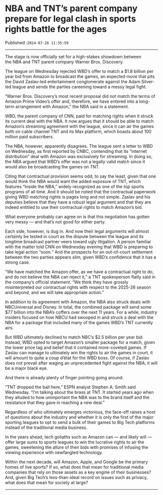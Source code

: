 # NBA and TNT’s parent company prepare for legal clash in sports rights battle for the ages

Published :`2024-07-26 11:35:59`

---

The stage is now officially set for a high-stakes showdown between the NBA and TNT parent company Warner Bros. Discovery.

The league on Wednesday rejected WBD’s offer to match a $1.8 billion per year bid from Amazon to broadcast the games, an expected move that pits the David Zaslav-led entertainment conglomerate against the Adam Silver-led league and sends the parties careening toward a messy legal fight.

“Warner Bros. Discovery’s most recent proposal did not match the terms of Amazon Prime Video’s offer and, therefore, we have entered into a long-term arrangement with Amazon,” the NBA said in a statement.

WBD, the parent company of CNN, paid for matching rights when it struck its current deal with the NBA. It now argues that it should be able to match Amazon’s streaming agreement with the league, since it can air the games both on cable channel TNT and its Max platform, which boasts about 100 million paid subscribers.

The NBA, however, apparently disagrees. The league sent a letter to WBD on Wednesday, as first reported by CNBC, contending that its “internet distribution” deal with Amazon was exclusively for streaming. In doing so, the NBA argued that WBD’s offer was not a legally valid match since it would also be broadcasting the games on TNT.

Citing that contractual provision seems odd, to say the least, given that one would think the NBA would want the added exposure of TNT, which features “Inside the NBA,” widely recognized as one of the top sports programs of all time. And it should be noted that the contractual paperwork giving WBD matching rights is pages long and not simple. Zaslav and his deputies believe that they have a robust legal argument and that they are indeed entitled to use their contractual rights to match Amazon’s bid.

What ev﻿eryone probably can agree on is that this negotiation has gotten very messy — and that’s not good for either party.

Each side, however, is dug in. And now their legal arguments will almost certainly be tested in court as the dispute between the league and its longtime broadcast partner veers toward ugly litigation. A person familiar with the matter told CNN on Wednesday evening that WBD is preparing to take legal action “soon.” And the prospects for an out-of-court settlement between the two parties appears slim, given WBD’s confidence that it has a strong case.

“We have matched the Amazon offer, as we have a contractual right to do, and do not believe the NBA can reject it,” a TNT spokesperson flatly said in the company’s official statement. “We think they have grossly misinterpreted our contractual rights with respect to the 2025-26 season and beyond, and we will take appropriate action.”

In addition to its agreement with Amazon, the NBA also struck deals with NBCUniversal and Disney. In total, the combined package will send some $77 billion into the NBA’s coffers over the next 11 years. For a while, industry insiders focused on how NBCU had swooped in and struck a deal with the NBA for a package that included many of the games WBD’s TNT currently airs.

But WBD ultimately declined to match NBC’s $2.5 billion per year bid. Instead, WBD opted to target Amazon’s smaller package for a match, given the lower price tag and belief that it contained more-coveted games. If Zaslav can manage to ultimately win the rights to air the games in court, it will amount to quite a coup d’état for the WBD boss. Of course, if Zaslav does not prevail after waging an unprecedented fight against the NBA, it will be a major black eye.

And there is already plenty of finger pointing going around.

“TNT dropped the ball here,” ESPN analyst Stephen A. Smith said Wednesday. “I’m talking about the brass at TNT. It started years ago when they alluded to how unimportant the NBA was to the brand itself and the resistance that they gave in reaching a new deal.”

Regardless of who ultimately emerges victorious, the face-off raises a host of questions about the industry and whether it is only the first of the major sporting leagues to opt to send a bulk of their games to Big Tech platforms instead of the traditional media business.

In the years ahead, tech goliaths such as Amazon can — and likely will —﻿ offer large sums to sports leagues to win the lucrative rights to air the games, sweetening the allure of their bids with promises of infusing the viewing experience with newfangled technology.

Within the next decade, will Amazon, Apple, and Google be the primary homes of live sports? If so, what does that mean for traditional media companies that rely on those assets as a key engine of their businesses? And, given Big Tech’s less-than-ideal record on issues such as privacy, what does that mean for society at large?

---

